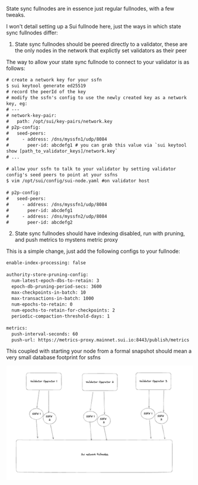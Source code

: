 
State sync fullnodes are in essence just regular fullnodes, with a few tweaks.


I won't detail setting up a Sui fullnode here, just the ways in which state sync fullnodes differ:

1. State sync fullnodes should be peered directly to a validator, these are the only nodes in the network that explictly set validators as their peer

The way to allow your state sync fullnode to connect to your validator is as follows:

```
# create a network key for your ssfn
$ sui keytool generate ed25519
# record the peerId of the key
# modify the ssfn's config to use the newly created key as a network key, eg:
# ---
# network-key-pair:
#   path: /opt/sui/key-pairs/network.key
# p2p-config:
#   seed-peers:
#     - address: /dns/myssfn1/udp/8084
#       peer-id: abcdefg1 # you can grab this value via `sui keytool show [path_to_validator_keys]/network.key`
# ...

# allow your ssfn to talk to your validator by setting validator config's seed peers to point at your ssfns
$ vim /opt/sui/config/sui-node.yaml #on validator host

# p2p-config:
#   seed-peers:
#     - address: /dns/myssfn1/udp/8084
#       peer-id: abcdefg1
#     - address: /dns/myssfn2/udp/8084
#       peer-id: abcdefg2
```

2. State sync fullnodes should have indexing disabled, run with pruning, and push metrics to mystens metric proxy

This is a simple change, just add the following configs to your fullnode:
```
enable-index-processing: false

authority-store-pruning-config:
  num-latest-epoch-dbs-to-retain: 3
  epoch-db-pruning-period-secs: 3600
  max-checkpoints-in-batch: 10
  max-transactions-in-batch: 1000
  num-epochs-to-retain: 0
  num-epochs-to-retain-for-checkpoints: 2
  periodic-compaction-threshold-days: 1

metrics:
  push-interval-seconds: 60
  push-url: https://metrics-proxy.mainnet.sui.io:8443/publish/metrics
```

This coupled with starting your node from a formal snapshot should mean a very small database footprint for ssfns


![ssfn diagram](nre/ssfn-diagram.png)


